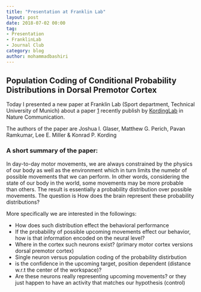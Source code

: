 ```yaml
---
title: "Presentation at Franklin Lab"
layout: post
date: 2018-07-02 00:00
tag:
- Presentation
- FranklinLab
- Journal Club
category: blog
author: mohammadbashiri
---
```


## Population Coding of Conditional Probability Distributions in Dorsal Premotor Cortex

Today I presented a new paper at Franklin Lab (Sport department, Technical University of Munich) about a paper [1] recently publish by <a href="http://kordinglab.com/">KordingLab</a> in Nature Communication.

The authors of the paper are Joshua I. Glaser, Matthew G. Perich, Pavan Ramkumar, Lee E. Miller & Konrad P. Kording

### A short summary of the paper:

In day-to-day motor movements, we are always constrained by the physics of our body as well as the environment which in turn limits the numebr of possible movements that we can perform. In other words, considering the state of our body in the world, some movements may be more probable than others. The result is essentially a probability distribution over possible movements. The question is How does the brain represent these probability distributions?

More specifically we are interested in the followings:

- How does such distribution effect the behavioral performance
- If the probability of possible upcoming movements effect our behavior, how is that information encoded on the neural level?
- Where in the cortex such neurons exist? (primary motor cortex versions dorsal premotor cortex)
- Single neuron versus population coding of the probability distirbution
- is the confidence in the upcoming target, position dependent (distance w.r.t the center of the workspace)?
- Are these neurons really representing upcoming movements? or they just happen to have an activity that matches our hypothesis (control)





[1]: https://www.nature.com/articles/s41467-018-04062-6

## 